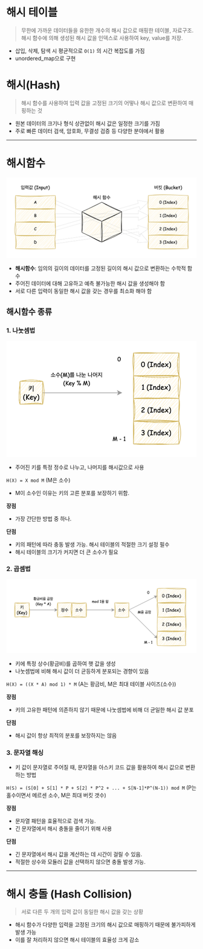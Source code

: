 # 해시 테이블

> 무한에 가까운 데이터들을 유한한 개수의 해시 값으로 매핑한 테이블, 자료구조.
> 해시 함수에 의해 생성된 해시 값을 인덱스로 사용하여 key, value를 저장.

- 삽입, 삭제, 탐색 시 평균적으로 `O(1)` 의 시간 복잡도를 가짐
- unordered_map으로 구현

# 해시(Hash)

> 해시 함수를 사용하여 입력 값을 고정된 크기의 어떻나 해시 값으로 변환하여 매핑하는 것

- 원본 데이터의 크기나 형식 상관없이 해시 값은 일정한 크기를 가짐
- 주로 빠른 데이터 검색, 암호화, 무결성 검증 등 다양한 분야에서 활용

---

# 해시함수

![해시함수](./images/4.3.1_hash_func.png)

- **해시함수**: 임의의 길이의 데이터를 고정된 길이의 해시 값으로 변환하는 수학적 함수
- 주어진 데이터에 대해 고유하고 예측 불가능한 해시 값을 생성해야 함
- 서로 다른 입력이 동일한 해시 값을 갖는 경우를 최소화 해야 함

## 해시함수 종류

### 1. 나눗셈법
![나눗셈법](./images/4.3.1_hash1.png)
- 주어진 키를 특정 정수로 나누고, 나머지를 해시값으로 사용

`H(X) = X mod M` (M은 소수)
- M이 소수인 이유는 키의 고른 분포를 보장하기 위함.


**장점**
- 가장 간단한 방법 중 하나.

**단점**
- 키의 패턴에 따라 충동 발생 가능. 해시 테이블의 적절한 크기 설정 필수
- 해시 테이블의 크기가 커지면 더 큰 소수가 필요

### 2. 곱셈법
![곱셈법](./images/4.3.1_hash2.png)
- 키에 특정 상수(황금비)를 곱하여 햇 값을 생성
- 나눗셈법에 비해 해시 값이 더 균등하게 분포되는 경향이 있음

`H(X) = ((X * A) mod 1) * M` (A는 황금비, M은 최대 테이블 사이즈(소수))


**장점**
- 키의 고유한 패턴에 의존하지 않기 때문에 나눗셈법에 비해 더 균일한 해시 값 분포

**단점**
- 해시 값이 항상 최적의 분포를 보장하지는 않음

### 3. 문자열 해싱
- 키 값이 문자열로 주어질 때, 문자열을 아스키 코드 값을 활용하여 해시 값으로 변환하는 방법

`H(S) = (S[0] + S[1] * P + S[2] * P^2 + ... + S[N-1]*P^(N-1)) mod M`
(P는 홀수이면서 메르센 소수, M은 최대 버킷 갯수)


**장점**
- 문자열 패턴을 효율적으로 검색 가능.
- 긴 문자열에서 해시 충돌을 줄이기 위해 사용

**단점**
- 긴 문자열에서 해시 값을 계산하는 데 시간이 걸릴 수 있음.
- 적절한 상수와 모듈러 값을 선택하지 않으면 충돌 발생 가능.

---
# 해시 충돌 (Hash Collision)

> 서로 다른 두 개의 입력 값이 동일한 해시 값을 갖는 상황

- 해시 함수가 다양한 입력을 고정된 크기의 해시 값으로 매핑하기 때문에 불가피하게 발생 가능
- 이를 잘 처리하지 않으면 해시 테이블의 효율성 크게 감소